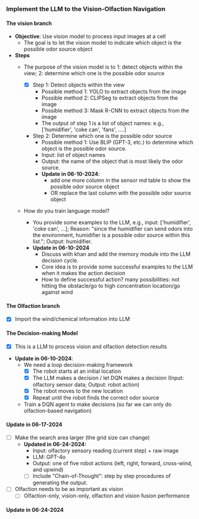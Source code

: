 
### Implement the LLM to the Vision-Olfaction Navigation
#### The vision branch
- **Objective**: Use vision model to process input images at a cell
  - The goal is to let the vision model to indicate which object is the possible odor source object
- **Steps**
  - The purpose of the vision model is to 1: detect objects within the view; 2: determine which one is the possible odor source
    - [x] Step 1: Detect objects within the view
      - Possible method 1: YOLO to extract objects from the image
      - Possible method 2: CLIPSeg to extract objects from the image
      - Possible method 3: Mask R-CNN to extract objects from the image
      - The output of step 1 is a list of object names: e.g., ['humidifier', 'coke can', 'fans', ....]
    - Step 2: Determine which one is the possible odor source
      - Possible method 1: Use BLIP (GPT-3, etc.) to determine which object is the possible odor source.
      - Input: list of object names
      - Output: the name of the object that is most likely the odor source.
      - **Update in 06-10-2024**:
        - add one more column in the sensor md table to show the possible odor source object
        - OR replace the last column with the possible odor source object

  - How do you train language model?
    - You provide some examples to the LLM, e.g., input: ['humidifier', 'coke can', ...]; Reason: "since the humidifier can send odors into the environment, humidifier is a possible odor source within this list."; Output: humidifier.
    - **Update in 06-10-2024**
      - Discuss with khan and add the memory module into the LLM decision cycle.
      - Core idea is to provide some successful examples to the LLM when it makes the action decision
      - How to define successful action? many possibilities: not hitting the obstacle/go to high concentration location/go against wind       
#### The Olfaction branch
- [x] Import the wind/chemical information into LLM
#### The Decision-making Model
- [x] This is a LLM to process vision and olfaction detection results
- **Update in 06-10-2024**:
  - We need a loop decision-making framework
    - [x] The robot starts at an initial location
    - [x] The LLM makes a decision / let DQN makes a decision (Input: olfactory sensor data; Output: robot action)
    - [x] The robot moves to the new location
    - [x] Repeat until the robot finds the correct odor source
  - Train a DQN agent to make decisions (so far we can only do olfaction-based navigation)


#### Update in 06-17-2024
- [ ] Make the search area larger (the grid size can change)
  - **Updated in 06-24-2024:**
    - Input: olfactory sensory reading (current step) + raw image
    - LLM: GPT-4o
    - Output: one of five robot actions (left, right, forward, cross-wind, and upwind)
    - [ ] Include "Chain-of-Thought": step by step procedures of generating the output.
      
- [ ] Olfaction needs to be as important as vision
  - [ ] Olfaction-only, vision-only, olfaction and vision fusion performance
     
#### Update in 06-24-2024

